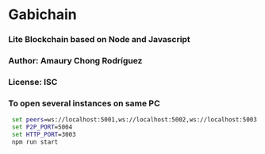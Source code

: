 # Gabichain
### Lite Blockchain based on Node and Javascript
### Author: Amaury Chong Rodríguez
### License: ISC

### To open several instances on same PC
```cmd
 set peers=ws://localhost:5001,ws://localhost:5002,ws://localhost:5003
 set P2P_PORT=5004
 set HTTP_PORT=3003
 npm run start
```